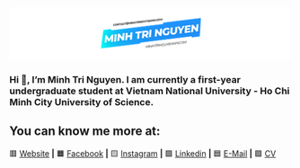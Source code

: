 [![bg][Banner]][Website]

### Hi 👋, I’m Minh Tri Nguyen. I am currently a first-year undergraduate student at Vietnam National University - Ho Chi Minh City University of Science.

## You can know me more at:
🟥 [Website][Website] **|**
🟧 [Facebook][Facebook] **|**
🟨 [Instagram][Instagram] **|**
🟩 [Linkedin][Linkedin] **|**
🟦 [E-Mail][E-Mail] **|**
🟪 [CV][CV]

[Banner]: https://raw.githubusercontent.com/minhtringuyennn/minhtringuyennn/master/mtn-banner.png
[CV]: https://raw.githubusercontent.com/minhtringuyennn/minhtringuyennn/master/minhtringuyennn-cv.pdf

[Website]: https://minhtringuyennn.com
[Facebook]: https://Facebook.com/minhtringuyennn
[Instagram]: https://Instagram.com/minhtringuyennn
[Linkedin]: https://Linkedin.com/in/minhtringuyennn
[E-Mail]: mailto:contact@minhtringuyennn.com